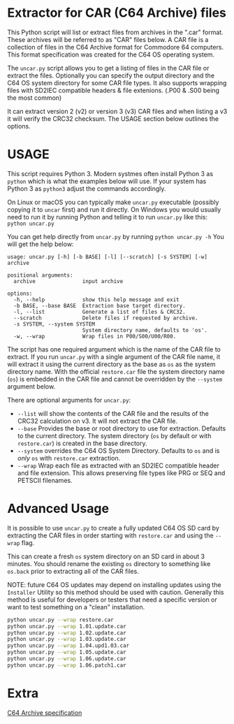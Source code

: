 # Extractor for CAR (C64 Archive) files

This Python script will list or extract files from archives in the ".car" format. These archives will be referred to as "CAR" files below.
A CAR file is a collection of files in the C64 Archive format for Commodore 64 computers.  This format specification was created for the C64 OS operating system.

The `uncar.py` script allows you to get a listing of files in the CAR file or extract the files.  Optionally you can specify the output directory and the C64 OS system directory for some CAR file types.  It also supports wrapping files with SD2IEC compatible headers & file extenions. (.P00 & .S00 being the most common)

It can extract version 2 (v2) or version 3 (v3) CAR files and when listing a v3 it will verify the CRC32 checksum.  The USAGE section below outlines the options.


# USAGE

This script requires Python 3.  Modern systmes often install Python 3 as `python` which is what the examples below will use.  If your system has Python 3 as `python3` adjust the commands accordingly.

On Linux or macOS you can typically make `uncar.py` executable (possibly copying it to `uncar` first) and run it directly.
On Windows you would usually need to run it by running Python and telling it to run `uncar.py` like this: `python uncar.py`

You can get help directly from `uncar.py` by running `python uncar.py -h`
You will get the help below:
```
usage: uncar.py [-h] [-b BASE] [-l] [--scratch] [-s SYSTEM] [-w] archive

positional arguments:
  archive               input archive

options:
  -h, --help            show this help message and exit
  -b BASE, --base BASE  Extraction base target directory.
  -l, --list            Generate a list of files & CRC32.
  --scratch             Delete files if requested by archive.
  -s SYSTEM, --system SYSTEM
                        System directory name, defaults to 'os'.
  -w, --wrap            Wrap files in P00/S00/U00/R00.
```

The script has one required argument which is the name of the CAR file to extract.  If you run `uncar.py` with a single argument of the CAR file name, it will extract it using the current directory as the base as `os` as the system directory name.  With the official `restore.car` file the system directory name (`os`) is embedded in the CAR file and cannot be overridden by the `--system` argument below.

There are optional arguments for `uncar.py`:
 - `--list` will show the contents of the CAR file and the results of the CRC32 calculation on v3. It will not extract the CAR file.
 - `--base` Provides the base or root directory to use for extraction.  Defaults to the current directory.  The system directory (`os` by default or with `restore.car`) is created in the base directory.
 - `--system` overrides the C64 OS System Directory.  Defaults to `os` and is *only* `os` with `restore.car` extraction.
 - `--wrap` Wrap each file as extracted with an SD2IEC compatible header and file extension.  This allows preserving file types like PRG or SEQ and PETSCII filenames.

# Advanced Usage

It is possible to use `uncar.py` to create a fully updated C64 OS SD card by extracting the CAR files in order starting with `restore.car` and using the `--wrap` flag.

This can create a fresh `os` system directory on an SD card in about 3 minutes. You should rename the existing `os` directory to something like `os.back` prior to extracting all of the CAR files.

NOTE: future C64 OS updates may depend on installing updates using the `Installer` Utility so this method should be used with caution.  Generally this method is useful for developers or testers that need a specific version or want to test something on a "clean" installation.

```bash
python uncar.py --wrap restore.car
python uncar.py --wrap 1.01.update.car
python uncar.py --wrap 1.02.update.car
python uncar.py --wrap 1.03.update.car
python uncar.py --wrap 1.04.upd1.03.car
python uncar.py --wrap 1.05.update.car
python uncar.py --wrap 1.06.update.car
python uncar.py --wrap 1.06.patch1.car
```

# Extra
[C64 Archive specification](https://raw.githubusercontent.com/OpCoders-Inc/c64os-dev/refs/heads/main/include/v1.06/os/s/c64archive.t)

